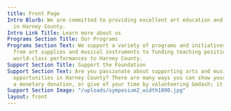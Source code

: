 ```yaml
---
title: Front Page
Intro Blurb: We are committed to providing excellent art education and art experiences
  in Harney County.
Intro Link Title: Learn more about us
Programs Section Title: Our Programs
Programs Section Text: We support a variety of programs and initiatives &mdash; everything
  from art supplies and musical instruments to funding teaching positions to bringing
  world-class performances to Harney County.
Support Section Title: Support the Foundation
Support Section Text: Are you passionate about supporting arts and music educational
  opportunities in Harney County? There are many ways you can show your support. Consider
  a monetary donation, or give of your time by volunteering &mdash; it all helps!
Support Section Image: "/uploads/symposium2_width1800.jpg"
layout: front
---
```

